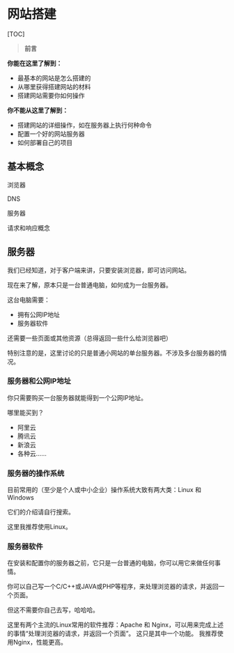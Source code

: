 # 网站搭建
[TOC]

>**前言**

**你能在这里了解到：**

- 最基本的网站是怎么搭建的
- 从哪里获得搭建网站的材料
- 搭建网站需要你如何操作

**你不能从这里了解到：**

- 搭建网站的详细操作，如在服务器上执行何种命令
- 配置一个好的网站服务器
- 如何部署自己的项目

## 基本概念

浏览器

DNS

服务器

请求和响应概念

## 服务器

我们已经知道，对于客户端来讲，只要安装浏览器，即可访问网站。

现在来了解，原本只是一台普通电脑，如何成为一台服务器。

这台电脑需要：

- 拥有公网IP地址
- 服务器软件


还需要一些页面或其他资源（总得返回一些什么给浏览器吧）

特别注意的是，这里讨论的只是普通小网站的单台服务器。不涉及多台服务器的情况。


### 服务器和公网IP地址

你只需要购买一台服务器就能得到一个公网IP地址。

哪里能买到？

- 阿里云
- 腾讯云
- 新浪云
- 各种云……

### 服务器的操作系统

目前常用的（至少是个人或中小企业）操作系统大致有两大类：Linux 和 Windows

它们的介绍请自行搜索。

这里我推荐使用Linux。

### 服务器软件

在安装和配置你的服务器之前，它只是一台普通的电脑，你可以用它来做任何事情。

你可以自己写一个C/C++或JAVA或PHP等程序，来处理浏览器的请求，并返回一个页面。

但这不需要你自己去写，哈哈哈。

这里有两个主流的Linux常用的软件推荐：Apache 和 Nginx，可以用来完成上述的事情“处理浏览器的请求，并返回一个页面”。
这只是其中一个功能。
我推荐使用Nginx，性能更高。